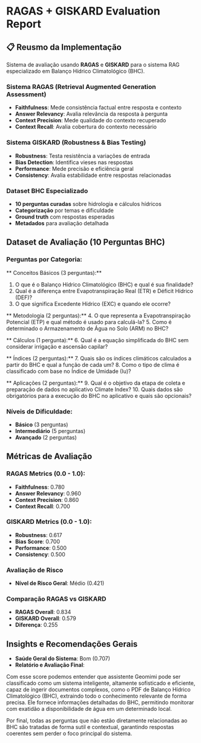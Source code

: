 # RAGAS + GISKARD Evaluation Report

## 📋 Reusmo da Implementação

Sistema de avaliação usando **RAGAS** e **GISKARD** para o sistema RAG especializado em Balanço Hídrico Climatológico (BHC).

###  Sistema RAGAS (Retrieval Augmented Generation Assessment)

* **Faithfulness**: Mede consistência factual entre resposta e contexto
* **Answer Relevancy**: Avalia relevância da resposta à pergunta
* **Context Precision**: Mede qualidade do contexto recuperado
* **Context Recall**: Avalia cobertura do contexto necessário

###  Sistema GISKARD (Robustness & Bias Testing)

* **Robustness**: Testa resistência a variações de entrada
* **Bias Detection**: Identifica vieses nas respostas
* **Performance**: Mede precisão e eficiência geral
* **Consistency**: Avalia estabilidade entre respostas relacionadas

###  Dataset BHC Especializado

* **10 perguntas curadas** sobre hidrologia e cálculos hídricos
* **Categorização** por temas e dificuldade
* **Ground truth** com respostas esperadas
* **Metadados** para avaliação detalhada

##  Dataset de Avaliação (10 Perguntas BHC)

### Perguntas por Categoria:

** Conceitos Básicos (3 perguntas):**

1. O que é o Balanço Hídrico Climatológico (BHC) e qual é sua finalidade?
2. Qual é a diferença entre Evapotranspiração Real (ETR) e Déficit Hídrico (DEF)?
3. O que significa Excedente Hídrico (EXC) e quando ele ocorre?

** Metodologia (2 perguntas):**
4\. O que representa a Evapotranspiração Potencial (ETP) e qual método é usado para calculá-la?
5\. Como é determinado o Armazenamento de Água no Solo (ARM) no BHC?

** Cálculos (1 pergunta):**
6\. Qual é a equação simplificada do BHC sem considerar irrigação e ascensão capilar?

** Índices (2 perguntas):**
7\. Quais são os índices climáticos calculados a partir do BHC e qual a função de cada um?
8\. Como o tipo de clima é classificado com base no Índice de Umidade (Iu)?

** Aplicações (2 perguntas):**
9\. Qual é o objetivo da etapa de coleta e preparação de dados no aplicativo Climate Index?
10\. Quais dados são obrigatórios para a execução do BHC no aplicativo e quais são opcionais?

### Níveis de Dificuldade:

* **Básico** (3 perguntas)
* **Intermediário** (5 perguntas)
* **Avançado** (2 perguntas)

## Métricas de Avaliação

### RAGAS Metrics (0.0 - 1.0):

* **Faithfulness**: 0.780
* **Answer Relevancy**: 0.960
* **Context Precision**: 0.860
* **Context Recall**: 0.700

### GISKARD Metrics (0.0 - 1.0):

* **Robustness**: 0.617
* **Bias Score**: 0.700
* **Performance**: 0.500
* **Consistency**: 0.500

### Avaliação de Risco

* **Nível de Risco Geral**: Médio (0.421)

### Comparação RAGAS vs GISKARD

* **RAGAS Overall**: 0.834
* **GISKARD Overall**: 0.579
* **Diferença**: 0.255

## Insights e Recomendações Gerais

* **Saúde Geral do Sistema**: Bom (0.707)
* **Relatório e Avaliação Final**: 

Com esse score podemos entender que assistente Geomimi pode ser classificado como um sistema inteligente, altamente sofisticado e eficiente, capaz de ingerir documentos complexos, como o PDF de Balanço Hídrico Climatológico (BHC), extraindo todo o conhecimento relevante de forma precisa. Ele fornece informações detalhadas do BHC, permitindo monitorar com exatidão a disponibilidade de água em um determinado local. 

Por final, todas as perguntas que não estão diretamente relacionadas ao BHC são tratadas de forma sutil e contextual, garantindo respostas coerentes sem perder o foco principal do sistema.